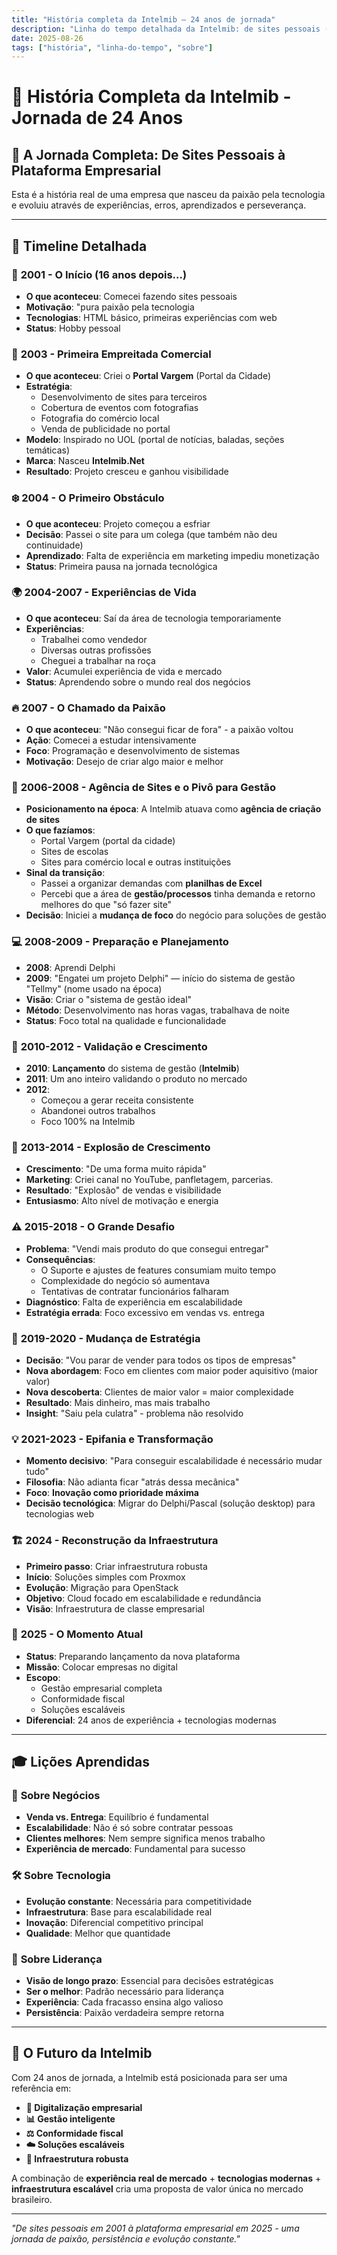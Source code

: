 ```yaml
---
title: "História completa da Intelmib — 24 anos de jornada"
description: "Linha do tempo detalhada da Intelmib: de sites pessoais (2001) à plataforma empresarial (2025)."
date: 2025-08-26
tags: ["história", "linha-do-tempo", "sobre"]
---
```


# 📖 História Completa da Intelmib - Jornada de 24 Anos

## 🌟 **A Jornada Completa: De Sites Pessoais à Plataforma Empresarial**

Esta é a história real de uma empresa que nasceu da paixão pela tecnologia e evoluiu através de experiências, erros, aprendizados e perseverança.

---

## 📅 **Timeline Detalhada**

### 🎯 **2001 - O Início (16 anos depois...)**
- **O que aconteceu**: Comecei fazendo sites pessoais
- **Motivação**: "pura paixão pela tecnologia
- **Tecnologias**: HTML básico, primeiras experiências com web
- **Status**: Hobby pessoal

### 🚀 **2003 - Primeira Empreitada Comercial**
- **O que aconteceu**: Criei o **Portal Vargem** (Portal da Cidade)
- **Estratégia**: 
  - Desenvolvimento de sites para terceiros
  - Cobertura de eventos com fotografias
  - Fotografia do comércio local
  - Venda de publicidade no portal
- **Modelo**: Inspirado no UOL (portal de notícias, baladas, seções temáticas)
- **Marca**: Nasceu **Intelmib.Net**
- **Resultado**: Projeto cresceu e ganhou visibilidade

### ❄️ **2004 - O Primeiro Obstáculo**
- **O que aconteceu**: Projeto começou a esfriar
- **Decisão**: Passei o site para um colega (que também não deu continuidade)
- **Aprendizado**: Falta de experiência em marketing impediu monetização
- **Status**: Primeira pausa na jornada tecnológica

### 🌍 **2004-2007 - Experiências de Vida**
- **O que aconteceu**: Saí da área de tecnologia temporariamente
- **Experiências**:
  - Trabalhei como vendedor
  - Diversas outras profissões
  - Cheguei a trabalhar na roça
- **Valor**: Acumulei experiência de vida e mercado
- **Status**: Aprendendo sobre o mundo real dos negócios

### 🔥 **2007 - O Chamado da Paixão**
- **O que aconteceu**: "Não consegui ficar de fora" - a paixão voltou
- **Ação**: Comecei a estudar intensivamente
- **Foco**: Programação e desenvolvimento de sistemas
- **Motivação**: Desejo de criar algo maior e melhor

### 🧩 **2006-2008 - Agência de Sites e o Pivô para Gestão**
- **Posicionamento na época**: A Intelmib atuava como **agência de criação de sites**
- **O que fazíamos**:
  - Portal Vargem (portal da cidade)
  - Sites de escolas
  - Sites para comércio local e outras instituições
- **Sinal da transição**:
  - Passei a organizar demandas com **planilhas de Excel**
  - Percebi que a área de **gestão/processos** tinha demanda e retorno melhores do que "só fazer site"
- **Decisão**: Iniciei a **mudança de foco** do negócio para soluções de gestão

### 💻 **2008-2009 - Preparação e Planejamento**
- **2008**: Aprendi Delphi
- **2009**: "Engatei um projeto Delphi" — início do sistema de gestão "Tellmy" (nome usado na época)
- **Visão**: Criar o "sistema de gestão ideal"
- **Método**: Desenvolvimento nas horas vagas, trabalhava de noite
- **Status**: Foco total na qualidade e funcionalidade

### 🎯 **2010-2012 - Validação e Crescimento**
- **2010**: **Lançamento** do sistema de gestão (**Intelmib**)
- **2011**: Um ano inteiro validando o produto no mercado
- **2012**: 
  - Começou a gerar receita consistente
  - Abandonei outros trabalhos
  - Foco 100% na Intelmib

### 🚀 **2013-2014 - Explosão de Crescimento**
- **Crescimento**: "De uma forma muito rápida"
- **Marketing**: Criei canal no YouTube, panfletagem, parcerias.
- **Resultado**: "Explosão" de vendas e visibilidade
- **Entusiasmo**: Alto nível de motivação e energia

### ⚠️ **2015-2018 - O Grande Desafio**
- **Problema**: "Vendi mais produto do que consegui entregar"
- **Consequências**:
  - O Suporte e ajustes de features consumiam muito tempo
  - Complexidade do negócio só aumentava
  - Tentativas de contratar funcionários falharam
- **Diagnóstico**: Falta de experiência em escalabilidade
- **Estratégia errada**: Foco excessivo em vendas vs. entrega

### 🎯 **2019-2020 - Mudança de Estratégia**
- **Decisão**: "Vou parar de vender para todos os tipos de empresas"
- **Nova abordagem**: Foco em clientes com maior poder aquisitivo (maior valor)
- **Nova descoberta**: Clientes de maior valor = maior complexidade
- **Resultado**: Mais dinheiro, mas mais trabalho
- **Insight**: "Saiu pela culatra" - problema não resolvido

### 💡 **2021-2023 - Epifania e Transformação**
- **Momento decisivo**: "Para conseguir escalabilidade é necessário mudar tudo"
- **Filosofia**: Não adianta ficar "atrás dessa mecânica"
- **Foco**: **Inovação como prioridade máxima**
- **Decisão tecnológica**: Migrar do Delphi/Pascal (solução desktop) para tecnologias web

### 🏗️ **2024 - Reconstrução da Infraestrutura**
- **Primeiro passo**: Criar infraestrutura robusta
- **Início**: Soluções simples com Proxmox
- **Evolução**: Migração para OpenStack
- **Objetivo**: Cloud focado em escalabilidade e redundância
- **Visão**: Infraestrutura de classe empresarial

### 🌟 **2025 - O Momento Atual**
- **Status**: Preparando lançamento da nova plataforma
- **Missão**: Colocar empresas no digital
- **Escopo**: 
  - Gestão empresarial completa
  - Conformidade fiscal
  - Soluções escaláveis
- **Diferencial**: 24 anos de experiência + tecnologias modernas

---

## 🎓 **Lições Aprendidas**

### 💼 **Sobre Negócios**
- **Venda vs. Entrega**: Equilíbrio é fundamental
- **Escalabilidade**: Não é só sobre contratar pessoas
- **Clientes melhores**: Nem sempre significa menos trabalho
- **Experiência de mercado**: Fundamental para sucesso

### 🛠️ **Sobre Tecnologia**
- **Evolução constante**: Necessária para competitividade
- **Infraestrutura**: Base para escalabilidade real
- **Inovação**: Diferencial competitivo principal
- **Qualidade**: Melhor que quantidade

### 🧠 **Sobre Liderança**
- **Visão de longo prazo**: Essencial para decisões estratégicas
- **Ser o melhor**: Padrão necessário para liderança
- **Experiência**: Cada fracasso ensina algo valioso
- **Persistência**: Paixão verdadeira sempre retorna

---

## 🚀 **O Futuro da Intelmib**

Com 24 anos de jornada, a Intelmib está posicionada para ser uma referência em:

- **🏢 Digitalização empresarial**
- **📊 Gestão inteligente**
- **⚖️ Conformidade fiscal**
- **☁️ Soluções escaláveis**
- **🔧 Infraestrutura robusta**

A combinação de **experiência real de mercado** + **tecnologias modernas** + **infraestrutura escalável** cria uma proposta de valor única no mercado brasileiro.

---

*"De sites pessoais em 2001 à plataforma empresarial em 2025 - uma jornada de paixão, persistência e evolução constante."*

